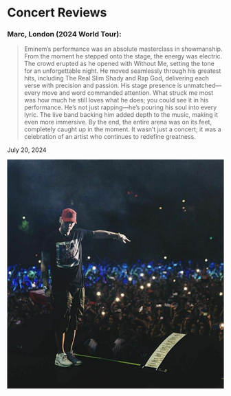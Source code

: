 # Concert Reviews
### Marc, London (2024 World Tour):
> Eminem’s performance was an absolute masterclass in showmanship. From the moment he stepped onto the stage, the energy was electric. The crowd erupted as he opened with Without Me, setting the tone for an unforgettable night. He moved seamlessly through his greatest hits, including The Real Slim Shady and Rap God, delivering each verse with precision and passion. His stage presence is unmatched—every move and word commanded attention. What struck me most was how much he still loves what he does; you could see it in his performance. He’s not just rapping—he’s pouring his soul into every lyric. The live band backing him added depth to the music, making it even more immersive. By the end, the entire arena was on its feet, completely caught up in the moment. It wasn’t just a concert; it was a celebration of an artist who continues to redefine greatness.

July 20, 2024

![photo from the concert](images/post2.jpg)
